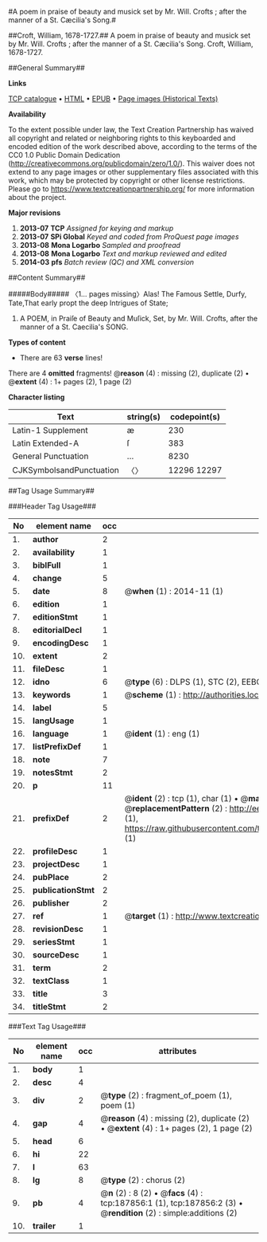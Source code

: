 #A poem in praise of beauty and musick set by Mr. Will. Crofts ; after the manner of a St. Cæcilia's Song.#

##Croft, William, 1678-1727.##
A poem in praise of beauty and musick set by Mr. Will. Crofts ; after the manner of a St. Cæcilia's Song.
Croft, William, 1678-1727.

##General Summary##

**Links**

[TCP catalogue](http://www.ota.ox.ac.uk/tcp/)  • 
[HTML](http://tei.it.ox.ac.uk/tcp/Texts-HTML/free/B08/B08858.html)  • 
[EPUB](http://tei.it.ox.ac.uk/tcp/Texts-EPUB/free/B08/B08858.epub) • 
[Page images (Historical Texts)](https://historicaltexts.jisc.ac.uk/eebo-62369133e)

**Availability**

To the extent possible under law, the Text Creation Partnership has waived all copyright and related or neighboring rights to this keyboarded and encoded edition of the work described above, according to the terms of the CC0 1.0 Public Domain Dedication (http://creativecommons.org/publicdomain/zero/1.0/). This waiver does not extend to any page images or other supplementary files associated with this work, which may be protected by copyright or other license restrictions. Please go to https://www.textcreationpartnership.org/ for more information about the project.

**Major revisions**

1. __2013-07__ __TCP__ *Assigned for keying and markup*
1. __2013-07__ __SPi Global__ *Keyed and coded from ProQuest page images*
1. __2013-08__ __Mona Logarbo__ *Sampled and proofread*
1. __2013-08__ __Mona Logarbo__ *Text and markup reviewed and edited*
1. __2014-03__ __pfs__ *Batch review (QC) and XML conversion*

##Content Summary##

#####Body#####
〈1… pages missing〉Alas! The Famous Settle, Durfy, Tate,That early propt the deep Intrigues of State;
1. A POEM, in Praiſe of Beauty and Muſick, Set, by Mr. Will. Crofts, after the manner of a St. Caecilia's SONG.

**Types of content**

  * There are 63 **verse** lines!

There are 4 **omitted** fragments! 
 @__reason__ (4) : missing (2), duplicate (2)  •  @__extent__ (4) : 1+ pages (2), 1 page (2)

**Character listing**


|Text|string(s)|codepoint(s)|
|---|---|---|
|Latin-1 Supplement|æ|230|
|Latin Extended-A|ſ|383|
|General Punctuation|…|8230|
|CJKSymbolsandPunctuation|〈〉|12296 12297|

##Tag Usage Summary##

###Header Tag Usage###

|No|element name|occ|attributes|
|---|---|---|---|
|1.|__author__|2||
|2.|__availability__|1||
|3.|__biblFull__|1||
|4.|__change__|5||
|5.|__date__|8| @__when__ (1) : 2014-11 (1)|
|6.|__edition__|1||
|7.|__editionStmt__|1||
|8.|__editorialDecl__|1||
|9.|__encodingDesc__|1||
|10.|__extent__|2||
|11.|__fileDesc__|1||
|12.|__idno__|6| @__type__ (6) : DLPS (1), STC (2), EEBO-CITATION (1), OCLC (1), VID (1)|
|13.|__keywords__|1| @__scheme__ (1) : http://authorities.loc.gov/ (1)|
|14.|__label__|5||
|15.|__langUsage__|1||
|16.|__language__|1| @__ident__ (1) : eng (1)|
|17.|__listPrefixDef__|1||
|18.|__note__|7||
|19.|__notesStmt__|2||
|20.|__p__|11||
|21.|__prefixDef__|2| @__ident__ (2) : tcp (1), char (1)  •  @__matchPattern__ (2) : ([0-9\-]+):([0-9IVX]+) (1), (.+) (1)  •  @__replacementPattern__ (2) : http://eebo.chadwyck.com/downloadtiff?vid=$1&page=$2 (1), https://raw.githubusercontent.com/textcreationpartnership/Texts/master/tcpchars.xml#$1 (1)|
|22.|__profileDesc__|1||
|23.|__projectDesc__|1||
|24.|__pubPlace__|2||
|25.|__publicationStmt__|2||
|26.|__publisher__|2||
|27.|__ref__|1| @__target__ (1) : http://www.textcreationpartnership.org/docs/. (1)|
|28.|__revisionDesc__|1||
|29.|__seriesStmt__|1||
|30.|__sourceDesc__|1||
|31.|__term__|2||
|32.|__textClass__|1||
|33.|__title__|3||
|34.|__titleStmt__|2||


###Text Tag Usage###

|No|element name|occ|attributes|
|---|---|---|---|
|1.|__body__|1||
|2.|__desc__|4||
|3.|__div__|2| @__type__ (2) : fragment_of_poem (1), poem (1)|
|4.|__gap__|4| @__reason__ (4) : missing (2), duplicate (2)  •  @__extent__ (4) : 1+ pages (2), 1 page (2)|
|5.|__head__|6||
|6.|__hi__|22||
|7.|__l__|63||
|8.|__lg__|8| @__type__ (2) : chorus (2)|
|9.|__pb__|4| @__n__ (2) : 8 (2)  •  @__facs__ (4) : tcp:187856:1 (1), tcp:187856:2 (3)  •  @__rendition__ (2) : simple:additions (2)|
|10.|__trailer__|1||

